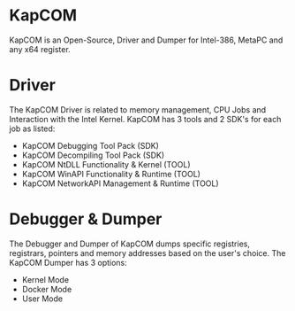 # KapCOM
KapCOM is an Open-Source, Driver and Dumper for Intel-386, MetaPC and any x64 register.
# Driver
The KapCOM Driver is related to memory management, CPU Jobs and Interaction with the Intel Kernel. KapCOM has 3 tools and 2 SDK's for each job as listed: 
* KapCOM Debugging Tool Pack (SDK)
* KapCOM Decompiling Tool Pack (SDK)
* KapCOM NtDLL Functionality & Kernel (TOOL)
* KapCOM WinAPI Functionality & Runtime (TOOL)
* KapCOM NetworkAPI Management & Runtime (TOOL)

# Debugger & Dumper
The Debugger and Dumper of KapCOM dumps specific registries, registrars, pointers and memory addresses based on the user's choice. The KapCOM Dumper has 3 options:
* Kernel Mode
* Docker Mode
* User Mode
